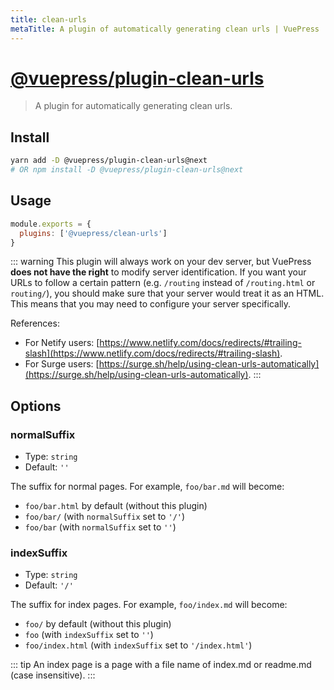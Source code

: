 ```yaml
---
title: clean-urls
metaTitle: A plugin of automatically generating clean urls | VuePress
---
```


# [@vuepress/plugin-clean-urls](https://github.com/vuejs/vuepress/tree/master/packages/@vuepress/plugin-clean-urls)

> A plugin for automatically generating clean urls. <Badge text="1.0.0-alpha.40+"/>

## Install

```bash
yarn add -D @vuepress/plugin-clean-urls@next
# OR npm install -D @vuepress/plugin-clean-urls@next
```

## Usage

```javascript
module.exports = {
  plugins: ['@vuepress/clean-urls'] 
}
```

::: warning
This plugin will always work on your dev server, but VuePress **does not have the right** to modify server identification. If you want your URLs to follow a certain pattern (e.g. `/routing` instead of `/routing.html` or `routing/`), you should make sure that your server would treat it as an HTML. This means that you may need to configure your server specifically.

References:

- For Netify users: [https://www.netlify.com/docs/redirects/#trailing-slash](https://www.netlify.com/docs/redirects/#trailing-slash).
- For Surge users: [https://surge.sh/help/using-clean-urls-automatically](https://surge.sh/help/using-clean-urls-automatically).
:::

## Options

### normalSuffix

- Type: `string`
- Default: `''`

The suffix for normal pages. For example, `foo/bar.md` will become:

- `foo/bar.html` by default (without this plugin)
- `foo/bar/` (with `normalSuffix` set to `'/'`)
- `foo/bar` (with `normalSuffix` set to `''`)

### indexSuffix

- Type: `string`
- Default: `'/'`

The suffix for index pages. For example, `foo/index.md` will become:

- `foo/` by default (without this plugin)
- `foo` (with `indexSuffix` set to `''`)
- `foo/index.html` (with `indexSuffix` set to `'/index.html'`)

::: tip
An index page is a page with a file name of index.md or readme.md (case insensitive).
:::
